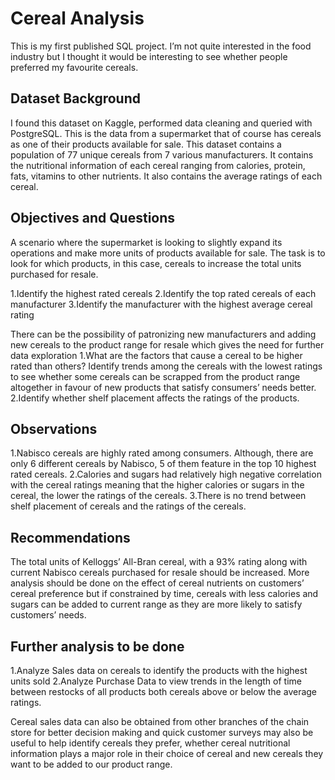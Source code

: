 
# Cereal Analysis

This is my first published SQL project. I’m not quite interested in the food industry but I thought it would be interesting to see whether people preferred my favourite cereals.

## Dataset Background
  I found this dataset on Kaggle, performed data cleaning and queried with PostgreSQL. This is the data from a supermarket that of course has cereals as one of their products available for sale. This dataset contains a population of 77 unique cereals from 7 various manufacturers. It contains the nutritional information of each cereal ranging from calories, protein, fats, vitamins to other nutrients. It also contains the average ratings of each cereal.


## Objectives and Questions
  A scenario where the supermarket is looking to slightly expand its operations and make more units of products available for sale. The task is to look for which products, in this case, cereals to increase the total units purchased for resale. 

1.Identify the highest rated cereals
2.Identify the top rated cereals of each manufacturer
3.Identify the manufacturer with the highest average cereal rating

There can be the possibility of patronizing new manufacturers and adding new cereals to the product range for resale which gives the need for further data exploration
1.What are the factors that cause a cereal to be higher rated than others? Identify trends among the cereals with the lowest ratings to see whether some cereals can be scrapped from the product range altogether in favour of new products that satisfy consumers’ needs better.
2.Identify whether shelf placement affects the ratings of the products.


## Observations
1.Nabisco cereals are highly rated among consumers. Although, there are only 6 different cereals by Nabisco, 5 of them feature in the top 10 highest rated cereals.
2.Calories and sugars had relatively high negative correlation with the cereal ratings meaning that the higher calories or sugars in the cereal, the lower the ratings of the cereals.
3.There is no trend between shelf placement of cereals and the ratings of the cereals.


## Recommendations
  The total units of Kelloggs’ All-Bran cereal, with a 93% rating along with current Nabisco cereals purchased for resale should be increased. More analysis should be done on the effect of cereal nutrients on customers’ cereal preference but if constrained by time, cereals with less calories and sugars can be added to current range as they are more likely to satisfy customers’ needs.


## Further analysis to be done
1.Analyze Sales data on cereals to identify the products with the highest units sold
2.Analyze Purchase Data to view trends in the length of time between restocks of all products both cereals above or below the average ratings.
	
   Cereal sales data can also be obtained from other branches of the chain store for better decision making and quick customer surveys may also be useful to help identify cereals they prefer, whether cereal nutritional information plays a major role in their choice of cereal and new cereals they want to be added to our product range.
